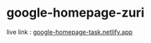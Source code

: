 # google-homepage-zuri
live link : [google-homepage-task.netlify.app](https://eligifty-coder.github.io/google-homepage-zuri/)
